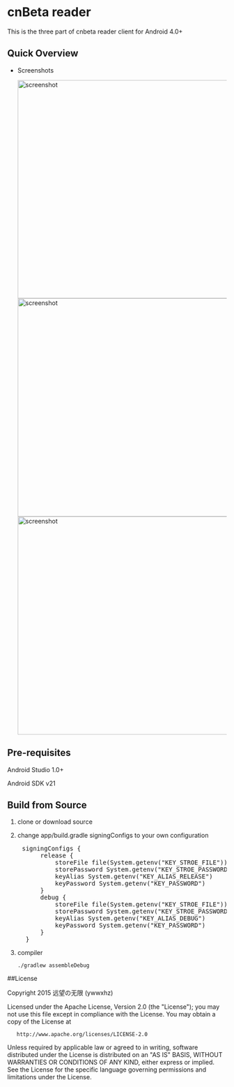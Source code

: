 # cnBeta reader

This is the three part of cnbeta reader client for Android 4.0+

## Quick Overview

 - Screenshots

    <img src="https://git.oschina.net/ywwxhz/cnBeta-reader/raw/Android-Universal-Image-Loader/screenshots/device-2015-03-20-171546.png" alt="screenshot" title="screenshot" height="500" />

    <img src="https://git.oschina.net/ywwxhz/cnBeta-reader/raw/Android-Universal-Image-Loader/screenshots/device-2015-03-20-171556.png" alt="screenshot" title="screenshot" height="500" />

    <img src="https://git.oschina.net/ywwxhz/cnBeta-reader/raw/Android-Universal-Image-Loader/screenshots/device-2015-03-20-171610.png" alt="screenshot" title="screenshot" height="500" />

## Pre-requisites

Android Studio 1.0+

Android SDK v21


## Build from Source

1. clone or download source


2. change app/build.gradle signingConfigs to your own configuration


<pre>
    signingConfigs {
         release {
             storeFile file(System.getenv("KEY_STROE_FILE"))
             storePassword System.getenv("KEY_STROE_PASSWORD")
             keyAlias System.getenv("KEY_ALIAS_RELEASE")
             keyPassword System.getenv("KEY_PASSWORD")
         }
         debug {
             storeFile file(System.getenv("KEY_STROE_FILE"))
             storePassword System.getenv("KEY_STROE_PASSWORD")
             keyAlias System.getenv("KEY_ALIAS_DEBUG")
             keyPassword System.getenv("KEY_PASSWORD")
         }
     }
</pre>



3. compiler


    <code>./gradlew assembleDebug</code>

##License

Copyright 2015 远望の无限 (ywwxhz)

Licensed under the Apache License, Version 2.0 (the "License");
you may not use this file except in compliance with the License.
You may obtain a copy of the License at

       http://www.apache.org/licenses/LICENSE-2.0

Unless required by applicable law or agreed to in writing, software
distributed under the License is distributed on an "AS IS" BASIS,
WITHOUT WARRANTIES OR CONDITIONS OF ANY KIND, either express or implied.
See the License for the specific language governing permissions and
limitations under the License.